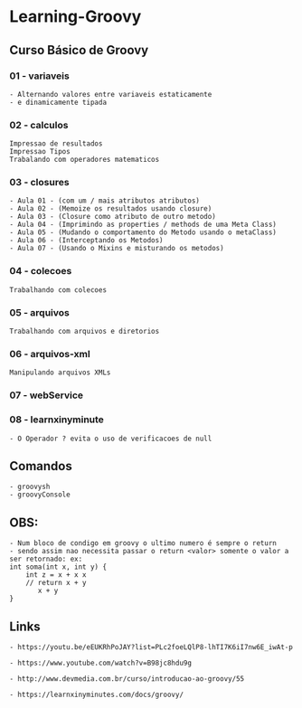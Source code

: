 # Learning-Groovy

## Curso Básico de Groovy

### 01 - variaveis
    - Alternando valores entre variaveis estaticamente
    - e dinamicamente tipada
    
### 02 - calculos
    Impressao de resultados 
    Impressao Tipos
    Trabalando com operadores matematicos
  
### 03 - closures
    - Aula 01 - (com um / mais atributos atributos)
    - Aula 02 - (Memoize os resultados usando closure)
    - Aula 03 - (Closure como atributo de outro metodo)
    - Aula 04 - (Imprimindo as properties / methods de uma Meta Class)
    - Aula 05 - (Mudando o comportamento do Metodo usando o metaClass)
    - Aula 06 - (Interceptando os Metodos)
    - Aula 07 - (Usando o Mixins e misturando os metodos)

### 04 - colecoes
    Trabalhando com colecoes
 
### 05 - arquivos
    Trabalhando com arquivos e diretorios

### 06 - arquivos-xml
    Manipulando arquivos XMLs
   
### 07 - webService

### 08 - learnxinyminute

    - O Operador ? evita o uso de verificacoes de null
## Comandos
    - groovysh
    - groovyConsole

## OBS:
    - Num bloco de condigo em groovy o ultimo numero é sempre o return
    - sendo assim nao necessita passar o return <valor> somente o valor a ser retornado: ex:
    int soma(int x, int y) {
        int z = x + x x
        // return x + y
           x + y
    }

## Links

    - https://youtu.be/eEUKRhPoJAY?list=PLc2foeLQlP8-lhTI7K6iI7nw6E_iwAt-p

    - https://www.youtube.com/watch?v=B98jc8hdu9g

    - http://www.devmedia.com.br/curso/introducao-ao-groovy/55

    - https://learnxinyminutes.com/docs/groovy/
